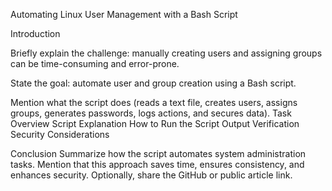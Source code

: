 Automating Linux User Management with a Bash Script

Introduction

Briefly explain the challenge: manually creating users and assigning groups can be time-consuming and error-prone.

State the goal: automate user and group creation using a Bash script.

Mention what the script does (reads a text file, creates users, assigns groups, generates passwords, logs actions, and secures data).
Task Overview
Script Explanation
How to Run the Script
Output Verification
Security Considerations

Conclusion
Summarize how the script automates system administration tasks.
Mention that this approach saves time, ensures consistency, and enhances security.
Optionally, share the GitHub or public article link.